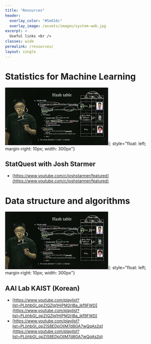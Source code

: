 ```yaml
---
title: "Resources"
header:
  overlay_color: "#5e616c"
  overlay_image: /assets/images/system-web.jpg
excerpt: >
  Useful links <br />
classes: wide
permalink: /resources/
layout: single
---
```


<p>
  
# Statistics for Machine Learning
  
![image](/assets/images/resources/aai_kaist.jpg){: style="float: left; margin-right: 10px; width: 300px"}

## StatQuest with Josh Starmer

- <span style="font-size: small;">[https://www.youtube.com/c/joshstarmer/featured](https://www.youtube.com/c/joshstarmer/featured)</span>

</p>

<p>
  
# Data structure and algorithms
  
![image](/assets/images/resources/aai_kaist.jpg){: style="float: left; margin-right: 10px; width: 300px"}

## AAI Lab KAIST (Korean)

- <span style="font-size: small;">[https://www.youtube.com/playlist?list=PLbhbGI_ppZIQZIq1HiPM2rIBa_ikf9FWD](https://www.youtube.com/playlist?list=PLbhbGI_ppZIQZIq1HiPM2rIBa_ikf9FWD)</span> 
- <span style="font-size: small;">[https://www.youtube.com/playlist?list=PLbhbGI_ppZIS8EDpOliM7d8GA7wQqAs2q](https://www.youtube.com/playlist?list=PLbhbGI_ppZIS8EDpOliM7d8GA7wQqAs2q)</span>

</p>

